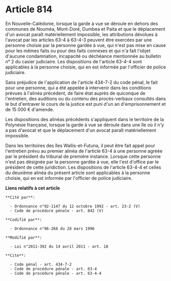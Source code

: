 # Article 814

En Nouvelle-Calédonie, lorsque la garde à vue se déroule en dehors des communes de Nouméa, Mont-Doré, Dumbea et Paita et que
le déplacement d'un avocat paraît matériellement impossible, les attributions dévolues à l'avocat par les articles 63-4 à
63-4-3 peuvent être exercées par une personne choisie par la personne gardée à vue, qui n'est pas mise en cause pour les
mêmes faits ou pour des faits connexes et qui n'a fait l'objet d'aucune condamnation, incapacité ou déchéance mentionnée au
bulletin n° 2 du casier judiciaire. Les dispositions de l'article 63-4-4 sont applicables à la personne choisie, qui en est
informée par l'officier de police judiciaire. 

Sans préjudice de l'application de l'article 434-7-2 du code pénal, le fait pour une personne, qui a été appelée à intervenir
dans les conditions prévues à l'alinéa précédent, de faire état auprès de quiconque de l'entretien, des auditions ou du
contenu des procès-verbaux consultés dans le but d'entraver le cours de la justice est puni d'un an d'emprisonnement et de 15
000 € d'amende. 

Les dispositions des alinéas précédents s'appliquent dans le territoire de la Polynésie française, lorsque la garde à vue se
déroule dans une île où il n'y a pas d'avocat et que le déplacement d'un avocat paraît matériellement impossible. 

Dans les territoires des îles Wallis-et-Futuna, il peut être fait appel pour l'entretien prévu au premier alinéa de l'article
63-4 à une personne agréée par le président du tribunal de première instance. Lorsque cette personne n'est pas désignée par
la personne gardée à vue, elle l'est d'office par le président de cette juridiction. Les dispositions de l'article 63-4-4 et
celles du deuxième alinéa du présent article sont applicables à la personne choisie, qui en est informée par l'officier de
police judiciaire.

**Liens relatifs à cet article**

	**Cité par**:

	  - Ordonnance n°92-1147 du 12 octobre 1992 - art. 23-2 (V)
	  - Code de procédure pénale - art. 842 (V)

	**Codifié par**:

	  - Ordonnance n°96-268 du 28 mars 1996

	**Modifié par**:

	  - Loi n°2011-392 du 14 avril 2011 - art. 18

	**Cite**:

	  - Code pénal - art. 434-7-2
	  - Code de procédure pénale - art. 63-4
	  - Code de procédure pénale - art. 63-4-4
